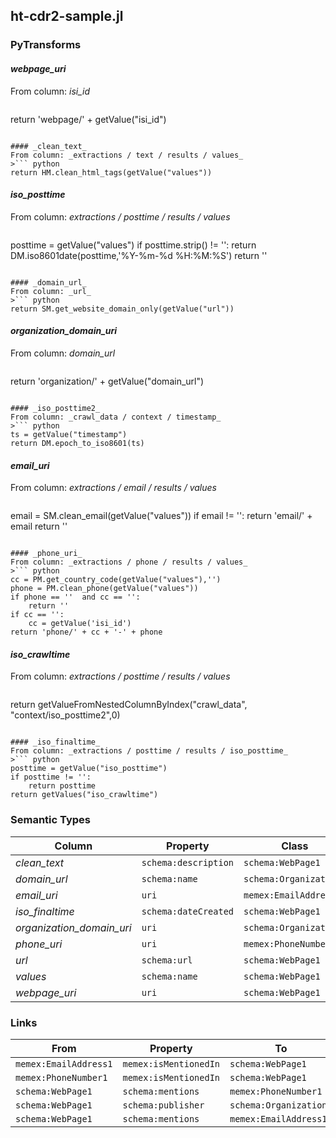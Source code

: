 ## ht-cdr2-sample.jl

### PyTransforms
#### _webpage_uri_
From column: _isi_id_
>``` python
return 'webpage/' + getValue("isi_id")
```

#### _clean_text_
From column: _extractions / text / results / values_
>``` python
return HM.clean_html_tags(getValue("values"))
```

#### _iso_posttime_
From column: _extractions / posttime / results / values_
>``` python
posttime = getValue("values")
if posttime.strip() != '':
    return DM.iso8601date(posttime,'%Y-%m-%d %H:%M:%S')
return ''
```

#### _domain_url_
From column: _url_
>``` python
return SM.get_website_domain_only(getValue("url"))
```

#### _organization_domain_uri_
From column: _domain_url_
>``` python
return 'organization/' + getValue("domain_url")
```

#### _iso_posttime2_
From column: _crawl_data / context / timestamp_
>``` python
ts = getValue("timestamp")
return DM.epoch_to_iso8601(ts)
```

#### _email_uri_
From column: _extractions / email / results / values_
>``` python
email = SM.clean_email(getValue("values"))
if email != '':
    return 'email/' + email
return ''
```

#### _phone_uri_
From column: _extractions / phone / results / values_
>``` python
cc = PM.get_country_code(getValue("values"),'')
phone = PM.clean_phone(getValue("values"))
if phone == ''  and cc == '':
    return ''
if cc == '':
    cc = getValue('isi_id')
return 'phone/' + cc + '-' + phone
```

#### _iso_crawltime_
From column: _extractions / posttime / results / values_
>``` python
return getValueFromNestedColumnByIndex("crawl_data", "context/iso_posttime2",0)
```

#### _iso_finaltime_
From column: _extractions / posttime / results / iso_posttime_
>``` python
posttime = getValue("iso_posttime")
if posttime != '':
    return posttime
return getValues("iso_crawltime")

```


### Semantic Types
| Column | Property | Class |
|  ----- | -------- | ----- |
| _clean_text_ | `schema:description` | `schema:WebPage1`|
| _domain_url_ | `schema:name` | `schema:Organization1`|
| _email_uri_ | `uri` | `memex:EmailAddress1`|
| _iso_finaltime_ | `schema:dateCreated` | `schema:WebPage1`|
| _organization_domain_uri_ | `uri` | `schema:Organization1`|
| _phone_uri_ | `uri` | `memex:PhoneNumber1`|
| _url_ | `schema:url` | `schema:WebPage1`|
| _values_ | `schema:name` | `schema:WebPage1`|
| _webpage_uri_ | `uri` | `schema:WebPage1`|


### Links
| From | Property | To |
|  --- | -------- | ---|
| `memex:EmailAddress1` | `memex:isMentionedIn` | `schema:WebPage1`|
| `memex:PhoneNumber1` | `memex:isMentionedIn` | `schema:WebPage1`|
| `schema:WebPage1` | `schema:mentions` | `memex:PhoneNumber1`|
| `schema:WebPage1` | `schema:publisher` | `schema:Organization1`|
| `schema:WebPage1` | `schema:mentions` | `memex:EmailAddress1`|
